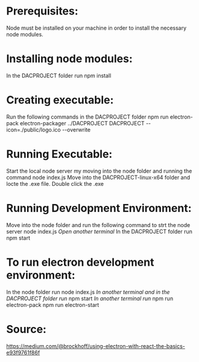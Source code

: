 # Prerequisites:

Node must be installed on your machine in order to install the necessary node modules.

# Installing node modules:

In the DACPROJECT folder run
npm install

# Creating executable:

Run the following commands in the DACPROJECT folder
npm run electron-pack
electron-packager ../DACPROJECT DACPROJECT --icon=./public/logo.ico --overwrite

# Running Executable:

Start the local node server my moving into the node folder and running the command
node index.js
Move into the DACPROJECT-linux-x64 folder and locte the .exe file.
Double click the .exe

# Running Development Environment:

Move into the node folder and run the following command to strt the node server
node index.js
_Open another terminal_
In the DACPROJECT folder run
npm start

# To run electron development environment:

In the node folder run
node index.js
_In another terminal and in the DACPROJECT folder run_
npm start
_In another terminal run_
npm run electron-pack
npm run electron-start

# Source:

https://medium.com/@brockhoff/using-electron-with-react-the-basics-e93f9761f86f
